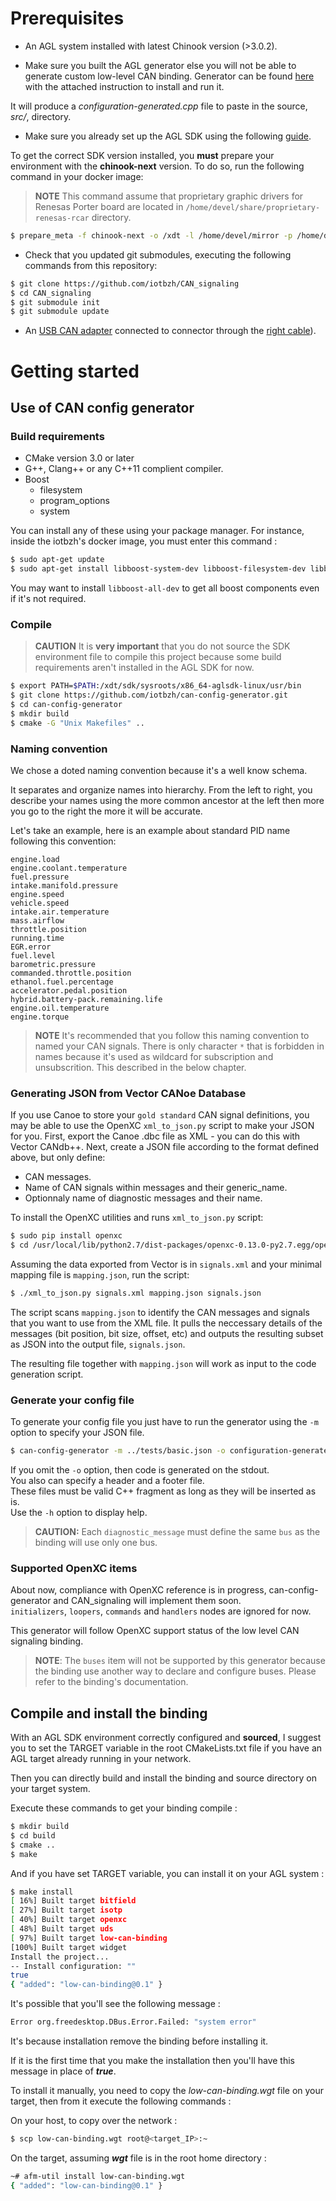 # Prerequisites

* An AGL system installed with latest Chinook version \(&gt;3.0.2\).

* Make sure you built the AGL generator else you will not be able to generate custom low-level CAN binding. Generator can be found [here](http://github.com/iotbzh/can-config-generator) with the attached instruction to install and run it.

It will produce a _configuration-generated.cpp_ file to paste in the source, _src/_, directory.

* Make sure you already set up the AGL SDK using the following [guide](http://docs.iot.bzh/docs/getting_started/en/dev/reference/setup-sdk-environment.html).

To get the correct SDK version installed, you **must** prepare your environment with the **chinook-next** version. To do so, run the following command in your docker image:

> **NOTE** This command assume that proprietary graphic drivers for Renesas Porter board are located in `/home/devel/share/proprietary-renesas-rcar` directory.

```bash
$ prepare_meta -f chinook-next -o /xdt -l /home/devel/mirror -p /home/devel/share/proprietary-renesas-rcar/ -t porter -e wipeconfig -e rm_work
```

* Check that you updated git submodules, executing the following commands from this repository:

```bash
$ git clone https://github.com/iotbzh/CAN_signaling
$ cd CAN_signaling
$ git submodule init
$ git submodule update
```

* An [USB CAN adapter](http://shop.8devices.com/usb2can) connected to connector through the [right cable](http://www.mouser.fr/ProductDetail/EasySync/OBD-M-DB9-F-ES/)).

# Getting started

## Use of CAN config generator

### Build requirements

* CMake version 3.0 or later
* G++, Clang++ or any C++11 complient compiler.
* Boost
  * filesystem
  * program\_options
  * system

You can install any of these using your package manager. For instance, inside the iotbzh's docker image, you must enter this command :

```bash
$ sudo apt-get update
$ sudo apt-get install libboost-system-dev libboost-filesystem-dev libboost-program-options-dev
```

You may want to install `libboost-all-dev` to get all boost components even if it's not required.

### Compile

> **CAUTION** It is **very important** that you do not source the SDK environment file to compile this project because some build requirements aren't installed in the AGL SDK for now.

```bash
$ export PATH=$PATH:/xdt/sdk/sysroots/x86_64-aglsdk-linux/usr/bin
$ git clone https://github.com/iotbzh/can-config-generator.git
$ cd can-config-generator
$ mkdir build
$ cmake -G "Unix Makefiles" ..
```

### Naming convention

We chose a doted naming convention because it's a well know schema.

It separates and organize names into hierarchy. From the left to right, you describe your names using the more common ancestor at the left then more you go to the right the more it will be accurate.

Let's take an example, here is an example about standard PID name following this convention:

```
engine.load
engine.coolant.temperature
fuel.pressure
intake.manifold.pressure
engine.speed
vehicle.speed
intake.air.temperature
mass.airflow
throttle.position
running.time
EGR.error
fuel.level
barometric.pressure
commanded.throttle.position
ethanol.fuel.percentage
accelerator.pedal.position
hybrid.battery-pack.remaining.life
engine.oil.temperature
engine.torque
```

> **NOTE** It's recommended that you follow this naming convention to named your CAN signals.
> There is only character `*` that is forbidden in names because it's used as wildcard for subscription and unsubscrition.
> This described in the below chapter.

### Generating JSON from Vector CANoe Database

If you use Canoe to store your `gold standard` CAN signal definitions, you may be able to use the OpenXC  `xml_to_json.py` script to make your JSON for you. First, export the Canoe .dbc file as XML - you can do this with Vector CANdb++. Next, create a JSON file according to the format defined above, but only define:

- CAN messages.
- Name of CAN signals within messages and their generic_name.
- Optionnaly name of diagnostic messages and their name.

To install the OpenXC utilities and runs `xml_to_json.py` script:

```bash
$ sudo pip install openxc
$ cd /usr/local/lib/python2.7/dist-packages/openxc-0.13.0-py2.7.egg/openxc/generator
```

Assuming the data exported from Vector is in `signals.xml` and your minimal mapping file is `mapping.json`, run the script:

```bash
$ ./xml_to_json.py signals.xml mapping.json signals.json
```

The script scans `mapping.json` to identify the CAN messages and signals that you want to use from the XML file. It pulls the neccessary details of the messages (bit position, bit size, offset, etc) and outputs the resulting subset as JSON into the output file, `signals.json`.

The resulting file together with `mapping.json` will work as input to the code generation script.

### Generate your config file

To generate your config file you just have to run the generator using the `-m` option to specify your JSON file.

```bash
$ can-config-generator -m ../tests/basic.json -o configuration-generated.cpp
```

If you omit the `-o` option, then code is generated on the stdout.  
You also can specify a header and a footer file.  
These files must be valid C++ fragment as long as they will be inserted as is.  
Use the `-h` option to display help.

> **CAUTION:** Each `diagnostic_message` must define the same `bus` as the binding will use only one bus.

### Supported OpenXC items

About now, compliance with OpenXC reference is in progress, can-config-generator and CAN\_signaling will implement them soon.  
`initializers`, `loopers`, `commands` and `handlers` nodes are ignored for now.

This generator will follow OpenXC support status of the low level CAN signaling binding.

> **NOTE**: The `buses` item will not be supported by this generator because the binding use another way to declare and configure buses. Please refer to the binding's documentation.

## Compile and install the binding

With an AGL SDK environment correctly configured and **sourced**, I suggest you to set the TARGET variable in the root CMakeLists.txt file if you have an AGL target already running in your network.

Then you can directly build and install the binding and source directory on your target system.

Execute these commands to get your binding compile :

```bash
$ mkdir build
$ cd build
$ cmake ..
$ make
```

And if you have set TARGET variable, you can install it on your AGL system :

```bash
$ make install
[ 16%] Built target bitfield
[ 27%] Built target isotp
[ 40%] Built target openxc
[ 48%] Built target uds
[ 97%] Built target low-can-binding
[100%] Built target widget
Install the project...
-- Install configuration: ""
true
{ "added": "low-can-binding@0.1" }
```

It's possible that you'll see the following message :

```bash
Error org.freedesktop.DBus.Error.Failed: "system error"
```

It's because installation remove the binding before installing it.

If it is the first time that you make the installation then you'll have this message in place of _**true**_.

To install it manually, you need to copy the _low-can-binding.wgt_ file on your target, then from it execute the following commands :

On your host, to copy over the network :

```bash
$ scp low-can-binding.wgt root@<target_IP>:~
```

On the target, assuming _**wgt**_ file is in the root home directory :

```bash
~# afm-util install low-can-binding.wgt
{ "added": "low-can-binding@0.1" }
```

